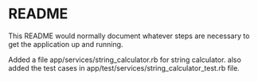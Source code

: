 # README

This README would normally document whatever steps are necessary to get the
application up and running.

Added a file app/services/string_calculator.rb for string calculator.
also added the test cases in app/test/services/string_calculator_test.rb file.
